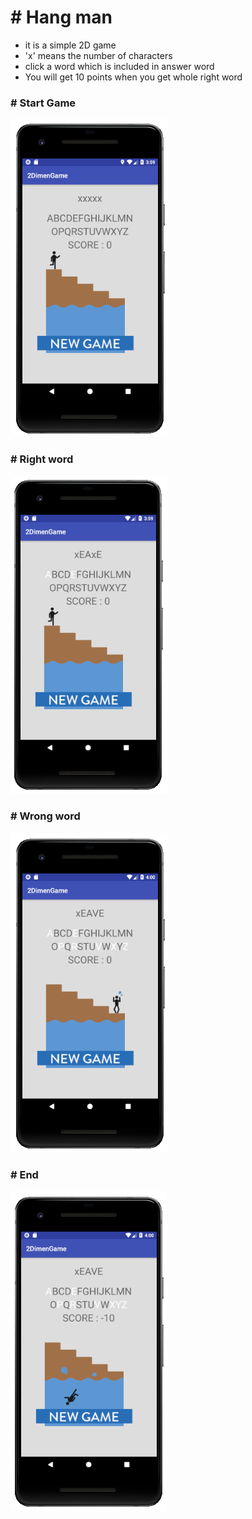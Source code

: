 # # Hang man

- it is a simple 2D game
- 'x' means the number of characters
- click a word which is included in answer word
- You will get 10 points when you get whole right word



### # Start Game

![main](images/main.png)

### # Right word

![right](images/right.png)

### # Wrong word

![wrong](images/wrong.png)

### # End 

![die](images/die.png)

























